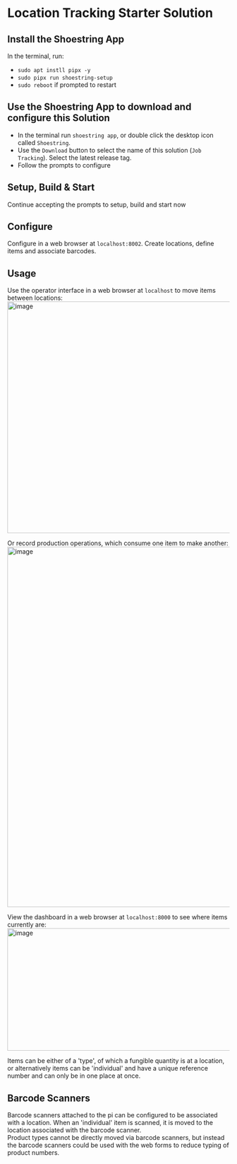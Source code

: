 # Location Tracking Starter Solution

## Install the Shoestring App
In the terminal, run:
- `sudo apt instll pipx -y`
- `sudo pipx run shoestring-setup`
- `sudo reboot` if prompted to restart

## Use the Shoestring App to download and configure this Solution
- In the terminal run `shoestring app`, or double click the desktop icon called `Shoestring`.  
- Use the `Download` button to select the name of this solution (`Job Tracking`). Select the latest release tag.  
- Follow the prompts to configure

## Setup, Build & Start
Continue accepting the prompts to setup, build and start now

## Configure
Configure in a web browser at `localhost:8002`. Create locations, define items and associate barcodes.

## Usage
Use the operator interface in a web browser at `localhost` to move items between locations:  
<img width="1062" height="524" alt="image" src="https://github.com/user-attachments/assets/84ae91ac-9b67-4f40-95f9-f83911d261d1" />

Or record production operations, which consume one item to make another:
<img width="1911" height="815" alt="image" src="https://github.com/user-attachments/assets/2486e8bb-d221-40e8-a46e-812306685b7d" />

View the dashboard in a web browser at `localhost:8000` to see where items currently are:  
<img width="1916" height="277" alt="image" src="https://github.com/user-attachments/assets/ddd3daa6-a9b7-4ad9-ae12-1eaa1508a978" />

Items can be either of a 'type', of which a fungible quantity is at a location, or alternatively items can be 'individual' and have a unique reference number and can only be in one place at once.  

## Barcode Scanners
Barcode scanners attached to the pi can be configured to be associated with a location. When an 'individual' item is scanned, it is moved to the location associated with the barcode scanner.  
Product types cannot be directly moved via barcode scanners, but instead the barcode scanners could be used with the web forms to reduce typing of product numbers.  

